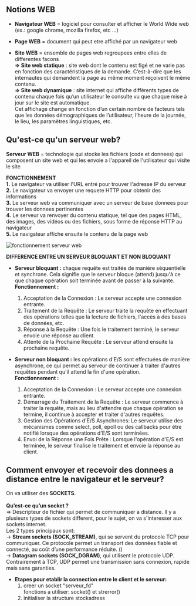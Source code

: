 ## Notions WEB

* **Navigateur WEB** = logiciel pour consulter et afficher le World Wide web (ex.: google chrome, mozilla firefox, etc ...)

* **Page WEB** = document qui peut etre affiché par un navigateur web

* **Site WEB** = ensemble de pages web regroupees entre elles de differentes facons <br/>
**=> Site web statique** : site web dont le contenu est figé et ne varie pas en fonction des caractéristiques de la demande. C’est-à-dire que les internautes qui demandent la page au même moment reçoivent le même contenu. <br/>
**=> Site web dynamique** : site internet qui affiche différents types de contenu chaque fois qu’un utilisateur le consulte vu que chaque mise à jour sur le site est automatique. <br/>
Cet affichage change en fonction d’un certain nombre de facteurs tels que les données démographiques de l’utilisateur, l’heure de la journée, le lieu, les paramètres linguistiques, etc.

## Qu'est-ce qu'un serveur web?

**Serveur WEB** = technologie qui stocke les fichiers (code et donnees) qui composent un site web et qui les envoie a l'appareil de l'utilisateur qui visite le site

**FONCTIONNEMENT** <br/>
**1.** Le navigateur va utiliser l'URL entré pour trouver l'adresse IP du serveur<br/>
**2.** Le navigateur va envoyer une requete HTTP pour obtenir des informations<br/>
**3.** Le serveur web va communiquer avec un serveur de base donnees pour trouver les donnees pertinentes<br/>
**4.** Le serveur va renvoyer du contenu statique, tel que des pages HTML, des images, des vidéos ou des fichiers, sous forme de réponse HTTP au navigateur<br/>
**5.** Le navigateur affiche ensuite le contenu de la page web <br/>

<img src="/Documentation/comment-fonctionne-un-serveur-web.png" alt="fonctionnement serveur web"/><br/>

**DIFFERENCE ENTRE UN SERVEUR BLOQUANT ET NON BLOQUANT** <br/> 
* **Serveur bloquant :** chaque requête est traitée de manière séquentielle et synchrone. Cela signifie que le serveur bloque (attend) jusqu'à ce que chaque opération soit terminée avant de passer à la suivante.<br/>
	**Fonctionnement :**
	1. Acceptation de la Connexion : Le serveur accepte une connexion entrante.
	2. Traitement de la Requête : Le serveur traite la requête en effectuant des opérations telles que la lecture de fichiers, l'accès à des bases de données, etc.
	3. Réponse à la Requête : Une fois le traitement terminé, le serveur envoie une réponse au client.
	4. Attente de la Prochaine Requête : Le serveur attend ensuite la prochaine requête.

* **Serveur non bloquant :** les opérations d'E/S sont effectuées de manière asynchrone, ce qui permet au serveur de continuer à traiter d'autres requêtes pendant qu'il attend la fin d'une opération.<br/>
	**Fonctionnement :**
	1. Acceptation de la Connexion : Le serveur accepte une connexion entrante. 
	2. Démarrage du Traitement de la Requête : Le serveur commence à traiter la requête, mais au lieu d'attendre que chaque opération se termine, il continue à accepter et traiter d'autres requêtes.
	3. Gestion des Opérations d'E/S Asynchrones: Le serveur utilise des mécanismes comme select, poll, epoll ou des callbacks pour être notifié lorsque des opérations d'E/S sont terminées.
	4. Envoi de la Réponse une Fois Prête : Lorsque l'opération d'E/S est terminée, le serveur finalise le traitement et envoie la réponse au client.

## Comment envoyer et recevoir des donnees a distance entre le navigateur et le serveur?
On va utiliser des **SOCKETS**. <br/><br/>
**Qu’est-ce qu’un socket ?** <br/>
=> Descripteur de fichier qui permet de communiquer a distance. Il y a plusieurs types de sockets different, pour le sujet, on va s'interesser aux sockets internet. <br/>
Les 2 types principaux sont: <br/>
-> **Stream sockets (SOCK_STREAM)**, qui se servent du protocole TCP pour communiquer. Ce protocole permet un transport des données fiable et connecté, au coût d’une performance réduite. () <br/>
-> **Datagram sockets (SOCK_DGRAM)**, qui utilisent le protocole UDP. Contrairement à TCP, UDP permet une transmission sans connexion, rapide mais sans garanties.

* **Etapes pour etablir la connection entre le client et le serveur:** <br/>
	1. creer un socket "serveur_fd" <br/>
	fonctions a utiliser: socket() et strerror()
	2. initialiser la structure  stockadress
